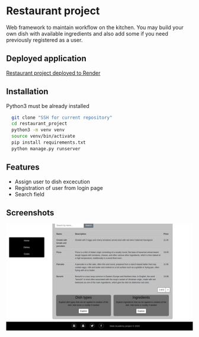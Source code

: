 
# Restaurant project

Web framework to maintain workflow on the kitchen.
 You may build your own dish with available ingredients and 
 also add some if you need previously registered as a user.


## Deployed application

[Restaurant project deployed to Render](https://restaurant-rcdw.onrender.com)


## Installation

Python3 must be already installed

```bash
  git clone "SSH for current repository"
  cd restaurant_project
  python3 -m venv venv
  source venv/bin/activate
  pip install requirements.txt
  python manage.py runserver
```

## Features

- Assign user to dish excecution
- Registration of user from login page
- Search field

    
## Screenshots

![Web page](kitchen.png)

